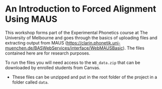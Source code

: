# An Introduction to Forced Alignment Using MAUS

This workshop forms part of the Experimental Phonetics course at The University of Melbourne and goes through the basics of uploading files and extracting output from MAUS (<https://clarin.phonetik.uni-muenchen.de/BASWebServices/interface/WebMAUSBasic>). The files contained here are for research purposes.

To run the files you will need access to the `W8_data.zip` that can be downloaded by enrolled students from Canvas.

-   These files can be unzipped and put in the root folder of the project in a folder called `data`.
